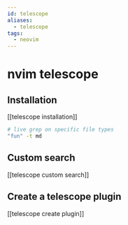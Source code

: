 ```yaml
---
id: telescope
aliases:
  - telescope
tags:
  - neovim
---
```


# nvim telescope

## Installation

[[telescope installation]]

```bash
# live grep on specific file types
"fun" -t md
```

## Custom search

[[telescope custom search]]

## Create a telescope plugin

[[telescope create plugin]]
